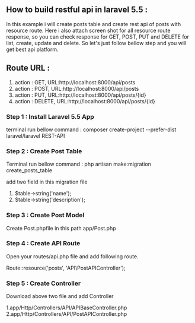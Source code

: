 ## How to build restful api in laravel 5.5 :

In this example i will create posts table and create rest api of posts with resource route. Here i also attach screen shot for all resource route response, so you can check response for GET, POST, PUT and DELETE for list, create, update and delete. So let's just follow bellow step and you will get best api platform.

## Route URL : 

  1) action : GET, URL:http://localhost:8000/api/posts 
  2) action : POST, URL:http://localhost:8000/api/posts
  3) action : PUT, URL:http://localhost:8000/api/posts/{id}
  5) action : DELETE, URL:http://localhost:8000/api/posts/{id}

### Step 1 : Install Laravel 5.5 App
 
  terminal run bellow command : composer create-project --prefer-dist laravel/laravel REST-API

### Step 2 : Create Post Table

  Terminal run bellow command : php artisan make:migration create_posts_table 
  
   add two field in this migration file  
   1. $table->string('name');
   2. $table->string('description');
  
### Step 3 : Create Post Model
   Create Post.phpfile in this path app/Post.php
   
### Step 4 : Create API Route
   Open your routes/api.php file and add following route.
   
   Route::resource('posts', 'API\PostAPIController');
   
### Step 5 : Create Controller
Download above two file and add Controller
 
  1.app/Http/Controllers/API/APIBaseController.php
  2.app/Http/Controllers/API/PostAPIController.php

